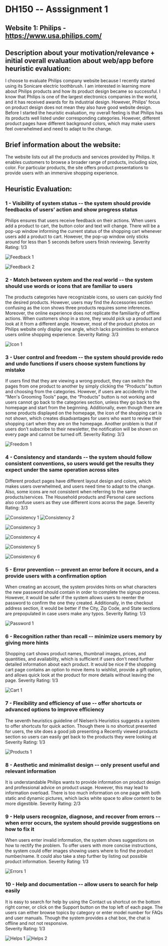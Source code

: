 # DH150 -- Asssignment 1

## Website 1: Philips - https://www.usa.philips.com/

## Description about your motivation/relevance + initial overall evaluation about web/app before heuristic evaluation: 
I choose to evaluate Philips company website because I recently started using its Sonicare electric toothbrush. I am interested in learning more about Philips products and how its product design became so successful. I know that Philips is one of the largest electronics companies in the world, and it has received awards for its industrial design. However, Philips' focus on product design does not mean they also have good website design. Before I started the heuristic evaluation, my overall feeling is that Philips has its products well listed under corresponding categories. However, different product pages have different background colors, which may make users feel overwhelmed and need to adapt to the change. 

## Brief information about the website: 
The website lists out all the products and services provided by Philips. It enables customers to browse a broader range of products, including size, color. For particular products, the site offers product presentations to provide users with an immersive shopping experience.

## Heuristic Evaluation:
### 1 - Visibility of system status -- the system should provide feedbacks of users’ action and show progress status
Philips ensures that users receive feedback on their actions. When users add a product to cart, the button color and text will change. There will be a pop-up window informing the current status of the shopping cart whenever users add a product to cart. However, the pop-up window only sticks around for less than 5 seconds before users finish reviewing. 
Severity Rating: 1/3

![Feedback 1](https://github.com/xenia1270/DH150/blob/master/Picture1.png)

![Feedback 2](https://github.com/xenia1270/DH150/blob/master/Picture3.png)
### 2 - Match between system and the real world -- the system should use words or icons that are familiar to users
The products categories have recognizable icons, so users can quickly find the desired products. However, users may find the Accessories section confusing as the icon shows three products requires some inferences. Moreover, the online experience does not replicate the familiarity of offline actions. When customers shop in a store, they would pick up a product and look at it from a different angle. However, most of the product photos on Philips website only display one angle, which lacks proximities to enhance users online shopping experience. 
Severity Rating: 3/3

![Icon 1](https://github.com/xenia1270/DH150/blob/master/Picture4.png)

### 3 - User control and freedom -- the system should provide redo and undo functions if users choose system functions by mistake
If users find that they are viewing a wrong product, they can switch the pages from one product to another by simply clicking the “Products” button and choosing from the categories. However, if users are accidently in the “Men's Grooming Tools” page, the “Products” button is not working and users cannot go back to the categories section, unless they go back to the homepage and start from the beginning. Additionally, even though there are some products displayed on the homepage, the icon of  the shopping cart is not shown, which creates disadvantages for users who want to review their shopping cart when they are on the homepage. Another problem is that if users don’t subscribe to their newsletter, the notification will be shown on every page and cannot be turned off.
Severity Rating: 3/3

![Freedom 1](https://github.com/xenia1270/DH150/blob/master/Picture16.png)

### 4 - Consistency and standards -- the system should follow consistent conventions, so users would get the results they expect under the same operation across sites
Different product pages have different layout design and colors, which makes users overwhelmed, and users need time to adapt to the change. Also, some icons are not consistent when referring to the same products/services. The Household products and Personal care sections also confuse users as they use different icons acorss the page.
Severity Rating: 3/3

![Consistency 1](https://github.com/xenia1270/DH150/blob/master/Picture9.png)
![Consistency 2](https://github.com/xenia1270/DH150/blob/master/Picture17.png)

![Consistency 3](https://github.com/xenia1270/DH150/blob/master/Picture5.png)

![Consistency 4](https://github.com/xenia1270/DH150/blob/master/Picture6.png)

![Consistency 5](https://github.com/xenia1270/DH150/blob/master/Picture7.png)

![Consistency 6](https://github.com/xenia1270/DH150/blob/master/Picture8.png)
### 5 - Error prevention -- prevent an error before it occurs, and a provide users with a confirmation option
When creating an account, the system provides hints on what characters the new password should contain in order to complete the signup process. However, it would be safer if the system allows users to reenter the password to confirm the one they created. Additionally, in the checkout address section, it would be better if the City, Zip Code, and State sections are prepopulated in case users make any typos. 
Severity Rating: 1/3

![Password 1](https://github.com/xenia1270/DH150/blob/master/Picture10.png)

### 6 - Recognition rather than recall -- minimize users memory by giving more hints
Shopping cart shows product names, thumbnail images, prices, and quantities, and availability, which is sufficient if users don’t need further detailed information about each product. It would be nice if the shopping cart page contains an option to move items to wishlist, provide a gift option, and allows quick look at the product for more details without leaving the page.
Severity Rating: 1/3

![Cart 1](https://github.com/xenia1270/DH150/blob/master/Picture18.png)

### 7 - Flexibility and efficiency of use -- offer shortcuts or advanced options to improve efficiency
The seventh heuristics guideline of Nielsen’s Heuristics suggests a system to offer shortcuts for quick action. Though there is no shortcut presented for users, the site does a good job presenting a Recently viewed products section so users can easily get back to the products  they were looking at 
Severity Rating: 1/3

![Products 1](https://github.com/xenia1270/DH150/blob/master/Picture11.png)

### 8 - Aesthetic and minimalist design -- only present useful and relevant information
It is understandable Philips wants to provide information on product design and professional advice on product usage. However, this may lead to information overload. There is too much information on one page with both static and dynamic pictures, which lacks white space to allow content to be more digestible.
Severity Rating: 2/3

### 9 - Help users recognize, diagnose, and recover from errors -- when error occurs, the system should provide suggestions on how to fix it
When users enter invalid information, the system shows suggestions on how to rectify the problem. To offer users with more concise instructions, the system could offer images showing users where to find the product number/name. It could also take a step further by listing out possible product information.
Severity Rating: 1/3

![Errors 1](https://github.com/xenia1270/DH150/blob/master/Picture15.png)

### 10 - Help and documentation -- allow users to search for help easily
It is easy to search for help by using the Contact us shortcut on the bottom right corner, or click on the Support button on the top left of each page. The users can either browse topics by category or enter model number for FAQs and user manuals. Though the system provides a chat box, the chat is offline and not not responsive.  
Severity Rating: 1/3

![Helps 1](https://github.com/xenia1270/DH150/blob/master/Picture13.png)
![Helps 2](https://github.com/xenia1270/DH150/blob/master/Picture14.png)
